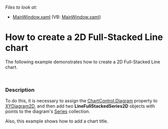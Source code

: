 <!-- default file list -->
*Files to look at*:

* [MainWindow.xaml](./CS/LineFullStacked2DChart/MainWindow.xaml) (VB: [MainWindow.xaml](./VB/LineFullStacked2DChart/MainWindow.xaml))
<!-- default file list end -->
# How to create a 2D Full-Stacked Line chart


<p>The following example demonstrates how to create a 2D Full-Stacked Line chart.</p><br />



<h3>Description</h3>

<p>To do this, it is necessary to assign the <a href="http://documentation.devexpress.dev/#WPF/DevExpressXpfChartsChartControl_Diagramtopic"><u>ChartControl.Diagram</u></a> property to <a href="http://documentation.devexpress.dev/#WPF/clsDevExpressXpfChartsXYDiagram2Dtopic"><u>XYDiagram2D</u></a>, and then add two <strong>Line</strong><strong>FullStacked</strong><strong>Series2D</strong> objects with points to the diagram&#39;s <a href="http://documentation.devexpress.com/#WPF/DevExpressXpfChartsDiagram_Seriestopic"><u>Series</u></a> collection. </p><p>Also, this example shows how to add a chart title.</p><p><br />
</p><br />
<br />


<br/>


